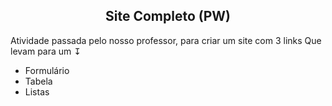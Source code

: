 <h2 align="center">Site Completo (PW)</h2>
Atividade passada pelo nosso professor, para criar um site com 3 links 
Que levam para um ↧
<ul>
<li>Formulário</li>
<li>Tabela</li>  
<li>Listas</li>
</ul>
